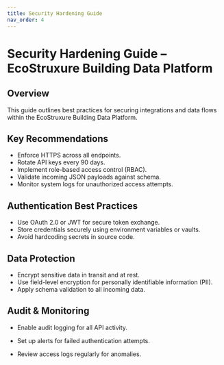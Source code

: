```yaml
---
title: Security Hardening Guide
nav_order: 4
---
```


# Security Hardening Guide – EcoStruxure Building Data Platform

## Overview
This guide outlines best practices for securing integrations and data flows within the EcoStruxure Building Data Platform.

## Key Recommendations

- Enforce HTTPS across all endpoints.
- Rotate API keys every 90 days.
- Implement role-based access control (RBAC).
- Validate incoming JSON payloads against schema.
- Monitor system logs for unauthorized access attempts.

## Authentication Best Practices

- Use OAuth 2.0 or JWT for secure token exchange.
- Store credentials securely using environment variables or vaults.
- Avoid hardcoding secrets in source code.

## Data Protection

- Encrypt sensitive data in transit and at rest.
- Use field-level encryption for personally identifiable information (PII).
- Apply schema validation to all incoming data.

## Audit & Monitoring

- Enable audit logging for all API activity.
- Set up alerts for failed authentication attempts.

- Review access logs regularly for anomalies.


